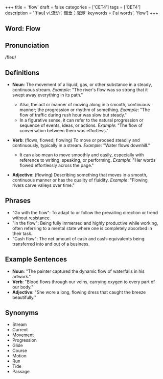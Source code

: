 +++
title = 'flow'
draft = false
categories = ['CET4']
tags = ['CET4']
description = '[fləu] vi.流动；飘垂；涨潮'
keywords = ['ai words', 'flow']
+++

## Word: Flow

## Pronunciation
/fləʊ/

## Definitions
- **Noun**: The movement of a liquid, gas, or other substance in a steady, continuous stream. _Example_: "The river's flow was so strong that it swept away everything in its path."
  - Also, the act or manner of moving along in a smooth, continuous manner; the progression or rhythm of something. _Example_: "The flow of traffic during rush hour was slow but steady."
  - In a figurative sense, it can refer to the natural progression or sequence of events, ideas, or actions. _Example_: "The flow of conversation between them was effortless."
  
- **Verb**: (flows, flowed; flowing) To move or proceed steadily and continuously, typically in a stream. _Example_: "Water flows downhill."
  - It can also mean to move smoothly and easily, especially with reference to writing, speaking, or performing. _Example_: "Her words flowed effortlessly across the page."
  
- **Adjective**: (flowing) Describing something that moves in a smooth, continuous manner or has the quality of fluidity. _Example_: "Flowing rivers carve valleys over time."

## Phrases
- "Go with the flow": To adapt to or follow the prevailing direction or trend without resistance.
- "In the flow": Being fully immersed and highly productive while working, often referring to a mental state where one is completely absorbed in their task.
- "Cash flow": The net amount of cash and cash-equivalents being transferred into and out of a business.

## Example Sentences
- **Noun**: "The painter captured the dynamic flow of waterfalls in his artwork."
- **Verb**: "Blood flows through our veins, carrying oxygen to every part of our body."
- **Adjective**: "She wore a long, flowing dress that caught the breeze beautifully."

## Synonyms
- Stream
- Current
- Movement
- Progression
- Glide
- Course
- Motion
- Run
- Tide
- Passage
